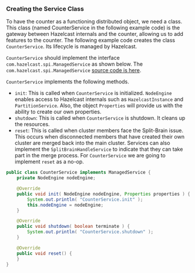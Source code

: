 



### Creating the Service Class

To have the counter as a functioning distributed object, we need a class. This class (named CounterService in the following example code) is the gateway between Hazelcast internals and the counter, allowing us to add features to the counter. The following example code creates the class `CounterService`. Its lifecycle is managed by Hazelcast. 

`CounterService` should implement the interface `com.hazelcast.spi.ManagedService` as shown below. The `com.hazelcast.spi.ManagedService` [source code is here](https://github.com/hazelcast/hazelcast/blob/master/hazelcast/src/main/java/com/hazelcast/spi/ManagedService.java).

`CounterService` implements the following methods. 

- `init`: This is called when `CounterService` is initialized. `NodeEngine` enables access to Hazelcast internals such as `HazelcastInstance` and `PartitionService`. Also, the object `Properties` will provide us with the ability to create our own properties.
- `shutdown`: This is called when `CounterService` is shutdown. It cleans up the resources.
- `reset`: This is called when cluster members face the Split-Brain issue. This occurs when disconnected members that have created their own cluster are merged back into the main cluster. Services can also implement the `SplitBrainHandleService` to indicate that they can take part in the merge process. For `CounterService` we are going to implement `reset` as a no-op.


```java
public class CounterService implements ManagedService {
    private NodeEngine nodeEngine;

    @Override
    public void init( NodeEngine nodeEngine, Properties properties ) {
        System.out.println( "CounterService.init" );
        this.nodeEngine = nodeEngine;
    }

    @Override
    public void shutdown( boolean terminate ) {
        System.out.println( "CounterService.shutdown" );
    }

    @Override
    public void reset() {
    }
}
```

